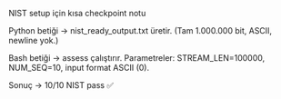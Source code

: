NIST setup için kısa checkpoint notu

Python betiği → nist_ready_output.txt üretir. (Tam 1.000.000 bit, ASCII, newline yok.)

Bash betiği → assess çalıştırır. Parametreler: STREAM_LEN=100000, NUM_SEQ=10, input format ASCII (0).

Sonuç → 10/10 NIST pass ✅